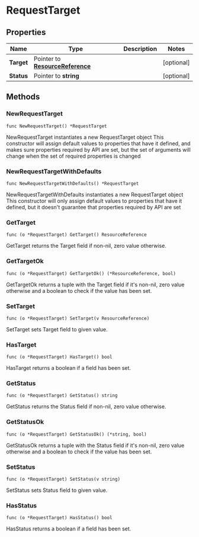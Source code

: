 # RequestTarget

## Properties

|Name | Type | Description | Notes|
|------------ | ------------- | ------------- | -------------|
|**Target** | Pointer to [**ResourceReference**](ResourceReference.md) |  | [optional] |
|**Status** | Pointer to **string** |  | [optional] |

## Methods

### NewRequestTarget

`func NewRequestTarget() *RequestTarget`

NewRequestTarget instantiates a new RequestTarget object
This constructor will assign default values to properties that have it defined,
and makes sure properties required by API are set, but the set of arguments
will change when the set of required properties is changed

### NewRequestTargetWithDefaults

`func NewRequestTargetWithDefaults() *RequestTarget`

NewRequestTargetWithDefaults instantiates a new RequestTarget object
This constructor will only assign default values to properties that have it defined,
but it doesn't guarantee that properties required by API are set

### GetTarget

`func (o *RequestTarget) GetTarget() ResourceReference`

GetTarget returns the Target field if non-nil, zero value otherwise.

### GetTargetOk

`func (o *RequestTarget) GetTargetOk() (*ResourceReference, bool)`

GetTargetOk returns a tuple with the Target field if it's non-nil, zero value otherwise
and a boolean to check if the value has been set.

### SetTarget

`func (o *RequestTarget) SetTarget(v ResourceReference)`

SetTarget sets Target field to given value.

### HasTarget

`func (o *RequestTarget) HasTarget() bool`

HasTarget returns a boolean if a field has been set.

### GetStatus

`func (o *RequestTarget) GetStatus() string`

GetStatus returns the Status field if non-nil, zero value otherwise.

### GetStatusOk

`func (o *RequestTarget) GetStatusOk() (*string, bool)`

GetStatusOk returns a tuple with the Status field if it's non-nil, zero value otherwise
and a boolean to check if the value has been set.

### SetStatus

`func (o *RequestTarget) SetStatus(v string)`

SetStatus sets Status field to given value.

### HasStatus

`func (o *RequestTarget) HasStatus() bool`

HasStatus returns a boolean if a field has been set.


